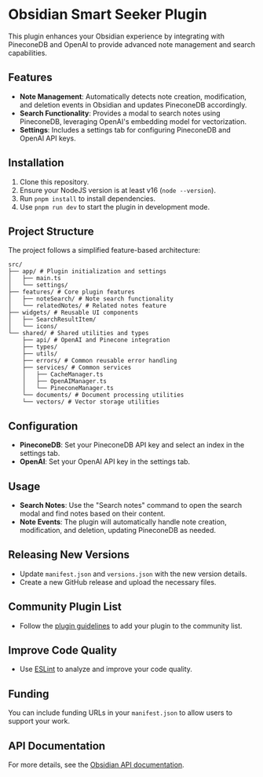 # Obsidian Smart Seeker Plugin

This plugin enhances your Obsidian experience by integrating with PineconeDB and OpenAI to provide advanced note management and search capabilities.

## Features

-   **Note Management**: Automatically detects note creation, modification, and deletion events in Obsidian and updates PineconeDB accordingly.
-   **Search Functionality**: Provides a modal to search notes using PineconeDB, leveraging OpenAI's embedding model for vectorization.
-   **Settings**: Includes a settings tab for configuring PineconeDB and OpenAI API keys.

## Installation

1. Clone this repository.
2. Ensure your NodeJS version is at least v16 (`node --version`).
3. Run `pnpm install` to install dependencies.
4. Use `pnpm run dev` to start the plugin in development mode.

## Project Structure

The project follows a simplified feature-based architecture:

```
src/
├── app/ # Plugin initialization and settings
│	├── main.ts
│	└── settings/
├── features/ # Core plugin features
│	├── noteSearch/ # Note search functionality
│	└── relatedNotes/ # Related notes feature
├── widgets/ # Reusable UI components
│	├── SearchResultItem/
│	└── icons/
└── shared/ # Shared utilities and types
	├── api/ # OpenAI and Pinecone integration
	├── types/
	├── utils/
	├── errors/ # Common reusable error handling
	├── services/ # Common services
	│	├── CacheManager.ts
	│	├── OpenAIManager.ts
	│	└── PineconeManager.ts
	└── documents/ # Document processing utilities
	└── vectors/ # Vector storage utilities
```

## Configuration

-   **PineconeDB**: Set your PineconeDB API key and select an index in the settings tab.
-   **OpenAI**: Set your OpenAI API key in the settings tab.

## Usage

-   **Search Notes**: Use the "Search notes" command to open the search modal and find notes based on their content.
-   **Note Events**: The plugin will automatically handle note creation, modification, and deletion, updating PineconeDB as needed.

## Releasing New Versions

-   Update `manifest.json` and `versions.json` with the new version details.
-   Create a new GitHub release and upload the necessary files.

## Community Plugin List

-   Follow the [plugin guidelines](https://docs.obsidian.md/Plugins/Releasing/Plugin+guidelines) to add your plugin to the community list.

## Improve Code Quality

-   Use [ESLint](https://eslint.org/) to analyze and improve your code quality.

## Funding

You can include funding URLs in your `manifest.json` to allow users to support your work.

## API Documentation

For more details, see the [Obsidian API documentation](https://github.com/obsidianmd/obsidian-api).
